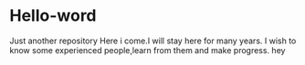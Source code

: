 # Hello-word
Just another repository
Here i come.I will stay here for many years.
I wish to know some experienced people,learn from them and make progress.
hey
